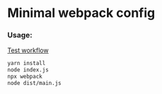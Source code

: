 # Minimal webpack config

### Usage:

[Test workflow](../.github/workflows/webpack-min.yml)

```sh
yarn install
node index.js
npx webpack
node dist/main.js
```
